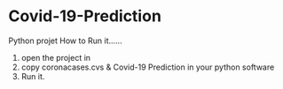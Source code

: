 # Covid-19-Prediction
Python projet
How to Run it......
1) open the project in 
2) copy coronacases.cvs & Covid-19 Prediction in your python software 
3) Run it.
